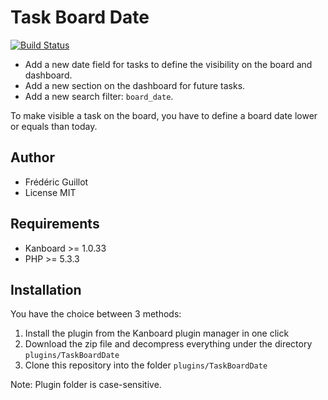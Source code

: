 Task Board Date
===============

[![Build Status](https://travis-ci.org/kanboard/plugin-task-board-date.svg?branch=master)](https://travis-ci.org/kanboard/plugin-task-board-date)

- Add a new date field for tasks to define the visibility on the board and dashboard.
- Add a new section on the dashboard for future tasks.
- Add a new search filter: `board_date`.

To make visible a task on the board, you have to define a board date lower or equals than today.

Author
------

- Frédéric Guillot
- License MIT

Requirements
------------

- Kanboard >= 1.0.33
- PHP >= 5.3.3

Installation
------------

You have the choice between 3 methods:

1. Install the plugin from the Kanboard plugin manager in one click
2. Download the zip file and decompress everything under the directory `plugins/TaskBoardDate`
3. Clone this repository into the folder `plugins/TaskBoardDate`

Note: Plugin folder is case-sensitive.
